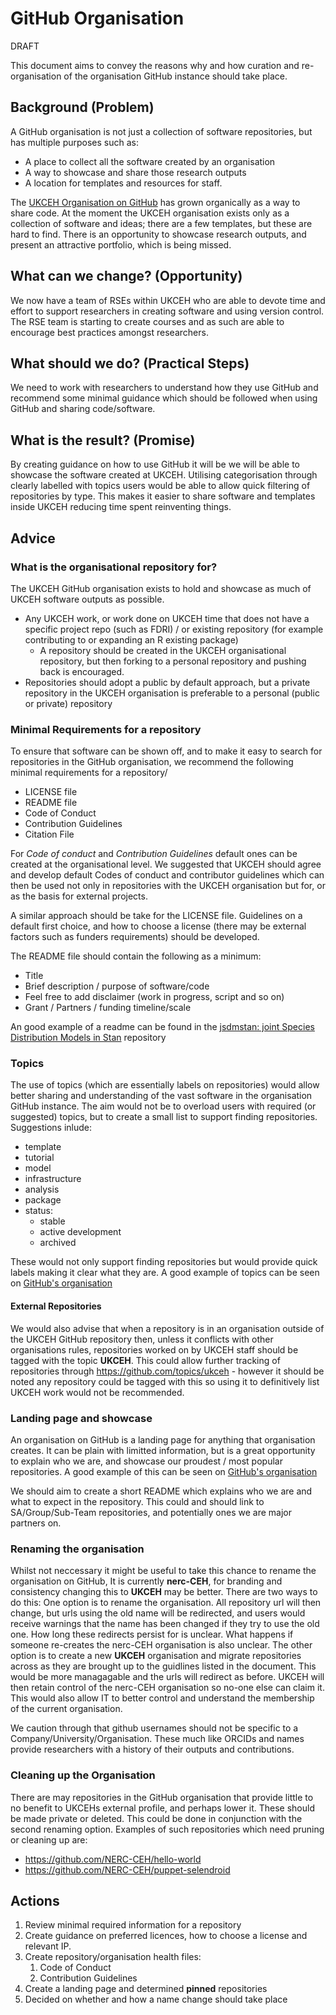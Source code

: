 # GitHub Organisation

DRAFT

This document aims to convey the reasons why and how curation and re-organisation of the organisation GitHub instance should take place.

## Background (Problem)

A GitHub organisation is not just a collection of software repositories, but has multiple purposes such as:
- A place to collect all the software created by an organisation
- A way to showcase and share those research outputs
- A location for templates and resources for staff.

The [UKCEH Organisation on GitHub](https://github.com/NERC-CEH/) has grown organically as a way to share code. At the moment the UKCEH organisation exists only as a collection of software and ideas; there are a few templates, but these are hard to find. There is an opportunity to showcase research outputs, and present an attractive portfolio, which is being missed.

## What can we change? (Opportunity)

We now have a team of RSEs within UKCEH who are able to devote time and effort to support researchers in creating software and using version control. The RSE team is starting to create courses and as such are able to encourage best practices amongst researchers.

## What should we do? (Practical Steps)

We need to work with researchers to understand how they use GitHub and recommend some minimal guidance which should be followed when using GitHub and sharing code/software. 

## What is the result? (Promise)

By creating guidance on how to use GitHub it will be we will be able to showcase the software created at UKCEH.  Utilising categorisation through clearly labelled with topics users would be able to allow quick filtering of repositories by type. This makes it easier to share software and templates inside UKCEH reducing time spent reinventing things.


## Advice

### What is the organisational repository for?

The UKCEH GitHub organisation exists to hold and showcase as much of UKCEH software outputs as possible.

- Any UKCEH work, or work done on UKCEH time that does not have a specific project repo (such as FDRI) / or existing repository (for example contributing to or expanding an R existing package)
  - A repository should be created in the UKCEH organisational repository, but then forking to a personal repository and pushing back is encouraged.
- Repositories should adopt a public by default approach, but a private repository in the UKCEH organisation is preferable to a personal (public or private) repository

### Minimal Requirements for a repository

To ensure that software can be shown off, and to make it easy to search for repositories in the GitHub organisation, we recommend the following minimal requirements for a repository/

- LICENSE file
- README file
- Code of Conduct
- Contribution Guidelines
- Citation File

For *Code of conduct* and *Contribution Guidelines* default ones can be created at the organisational level.  We suggested that UKCEH should agree and develop default Codes of conduct and contributor guidelines which can then be used not only in repositories with the UKCEH organisation but for, or as the basis for external projects.

A similar approach should be take for the LICENSE file.  Guidelines on a default first choice, and how to choose a license (there may be external factors such as funders requirements) should be developed.

The README file should contain the following as a minimum:

- Title
- Brief description / purpose of software/code
- Feel free to add disclaimer (work in progress, script and so on)
- Grant / Partners / funding timeline/scale

An good example of a readme can be found in the [jsdmstan: joint Species Distribution Models in Stan](https://github.com/NERC-CEH/jsdmstan) repository

### Topics

The use of topics (which are essentially labels on repositories) would allow better sharing and understanding of the vast software in the organisation GitHub instance.   The aim would not be to overload users with required (or suggested) topics, but to create a small list to support finding repositories.  Suggestions inlude:

- template
- tutorial
- model
- infrastructure
- analysis
- package
- status:
  - stable
  - active development
  - archived

These would not only support finding repositories but would provide quick labels making it clear what they are. A good example of topics can be seen on [GitHub's organisation](https://github.com/github)

#### External Repositories

We would also advise that when a repository is in an organisation outside of the UKCEH GitHub repository then, unless it conflicts with other organisations rules, repositories worked on by UKCEH staff should be tagged with the topic **UKCEH**. This could allow further tracking of repositories through https://github.com/topics/ukceh - however it should be noted any repository could be tagged with this so using it to definitively list UKCEH work would not be recommended.

### Landing page and showcase

An organisation on GitHub is a landing page for anything that organisation creates.  It can be plain with limitted information, but is a great opportunity to explain who we are, and showcase our proudest / most popular repositories. A good example of this can be seen on [GitHub's organisation](https://github.com/github)   

We should aim to create a short README which explains who we are and what to expect in the repository.  This could and should link to SA/Group/Sub-Team repositories, and potentially ones we are major partners on.

### Renaming the organisation

Whilst not neccessary it might be useful to take this chance to rename the organisation on GitHub,  It is currently **nerc-CEH**, for branding and consistency changing this to **UKCEH** may be better.  There are two ways to do this: One option is to rename the organisation.  All repository url will then change, but urls using the old name will be redirected, and users would receive warnings that the name has been changed if they try to use the old one. How long these redirects persist for is unclear. What happens if someone re-creates the nerc-CEH organisation is also unclear.  The other option is to create a new **UKCEH** organisation and migrate repositories across as they are brought up to the guidlines listed in the document. This would be more managagable and the urls will redirect as before.  UKCEH will then retain control of the nerc-CEH organisation so no-one else can claim it. This would also allow IT to better control and understand the membership of the current organisation.

We caution through that github usernames should not be specific to a Company/University/Organisation.  These much like ORCIDs and names provide researchers with a history of their outputs and contributions.

### Cleaning up the Organisation

There are may repositories in the GitHub organisation that provide little to no benefit to UKCEHs external profile, and perhaps lower it.  These should be made private or deleted.  This could be done in conjunction with the second renaming option. Examples of such repositories which need pruning or cleaning up are:
 - https://github.com/NERC-CEH/hello-world 
 - https://github.com/NERC-CEH/puppet-selendroid 

## Actions

1. Review minimal required information for a repository
2. Create guidance on preferred licences, how to choose a license and relevant IP.
3. Create repository/organisation health files:
   1. Code of Conduct
   2. Contribution Guidelines
3. Create a landing page and determined **pinned** repositories
4. Decided on whether and how a name change should take place
   
